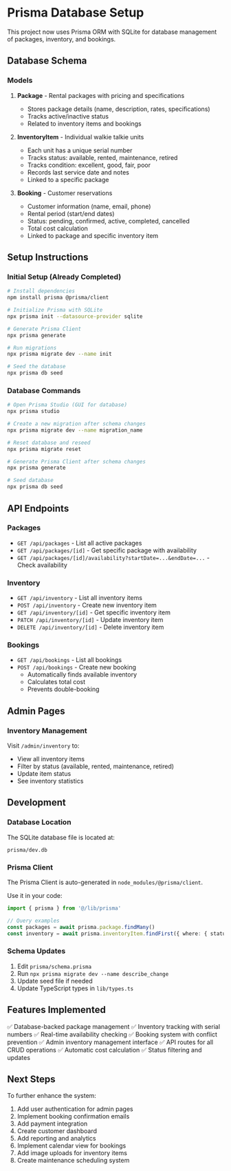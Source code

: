 # Prisma Database Setup

This project now uses Prisma ORM with SQLite for database management of packages, inventory, and bookings.

## Database Schema

### Models

1. **Package** - Rental packages with pricing and specifications
   - Stores package details (name, description, rates, specifications)
   - Tracks active/inactive status
   - Related to inventory items and bookings

2. **InventoryItem** - Individual walkie talkie units
   - Each unit has a unique serial number
   - Tracks status: available, rented, maintenance, retired
   - Tracks condition: excellent, good, fair, poor
   - Records last service date and notes
   - Linked to a specific package

3. **Booking** - Customer reservations
   - Customer information (name, email, phone)
   - Rental period (start/end dates)
   - Status: pending, confirmed, active, completed, cancelled
   - Total cost calculation
   - Linked to package and specific inventory item

## Setup Instructions

### Initial Setup (Already Completed)

```bash
# Install dependencies
npm install prisma @prisma/client

# Initialize Prisma with SQLite
npx prisma init --datasource-provider sqlite

# Generate Prisma Client
npx prisma generate

# Run migrations
npx prisma migrate dev --name init

# Seed the database
npx prisma db seed
```

### Database Commands

```bash
# Open Prisma Studio (GUI for database)
npx prisma studio

# Create a new migration after schema changes
npx prisma migrate dev --name migration_name

# Reset database and reseed
npx prisma migrate reset

# Generate Prisma Client after schema changes
npx prisma generate

# Seed database
npx prisma db seed
```

## API Endpoints

### Packages

- `GET /api/packages` - List all active packages
- `GET /api/packages/[id]` - Get specific package with availability
- `GET /api/packages/[id]/availability?startDate=...&endDate=...` - Check availability

### Inventory

- `GET /api/inventory` - List all inventory items
- `POST /api/inventory` - Create new inventory item
- `GET /api/inventory/[id]` - Get specific inventory item
- `PATCH /api/inventory/[id]` - Update inventory item
- `DELETE /api/inventory/[id]` - Delete inventory item

### Bookings

- `GET /api/bookings` - List all bookings
- `POST /api/bookings` - Create new booking
  - Automatically finds available inventory
  - Calculates total cost
  - Prevents double-booking

## Admin Pages

### Inventory Management

Visit `/admin/inventory` to:
- View all inventory items
- Filter by status (available, rented, maintenance, retired)
- Update item status
- See inventory statistics

## Development

### Database Location

The SQLite database file is located at:
```
prisma/dev.db
```

### Prisma Client

The Prisma Client is auto-generated in `node_modules/@prisma/client`. 

Use it in your code:
```typescript
import { prisma } from '@/lib/prisma'

// Query examples
const packages = await prisma.package.findMany()
const inventory = await prisma.inventoryItem.findFirst({ where: { status: 'available' } })
```

### Schema Updates

1. Edit `prisma/schema.prisma`
2. Run `npx prisma migrate dev --name describe_change`
3. Update seed file if needed
4. Update TypeScript types in `lib/types.ts`

## Features Implemented

✅ Database-backed package management
✅ Inventory tracking with serial numbers
✅ Real-time availability checking
✅ Booking system with conflict prevention
✅ Admin inventory management interface
✅ API routes for all CRUD operations
✅ Automatic cost calculation
✅ Status filtering and updates

## Next Steps

To further enhance the system:

1. Add user authentication for admin pages
2. Implement booking confirmation emails
3. Add payment integration
4. Create customer dashboard
5. Add reporting and analytics
6. Implement calendar view for bookings
7. Add image uploads for inventory items
8. Create maintenance scheduling system

